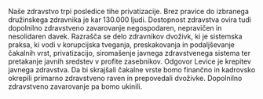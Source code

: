 Naše zdravstvo trpi posledice tihe privatizacije. Brez pravice do izbranega družinskega zdravnika je kar 130.000 ljudi. Dostopnost zdravstva ovira tudi dopolnilno zdravstveno zavarovanje negospodaren, nepravičen in nesolidaren davek. Razrašča se delo zdravnikov dvoživk, ki je sistemska praksa, ki vodi v korupcijska tveganja, preskakovanja in podaljševanje čakalnih vrst, privatizacijo, siromašenje javnega zdravstvenega sistema ter pretakanje javnih sredstev v profite zasebnikov. Odgovor Levice je krepitev javnega zdravstva. Da bi skrajšali čakalne vrste bomo finančno in kadrovsko okrepili primarno zdravstveno raven in prepovedali dvoživke. Dopolnilno zdravstveno zavarovanje pa bomo ukinili.
